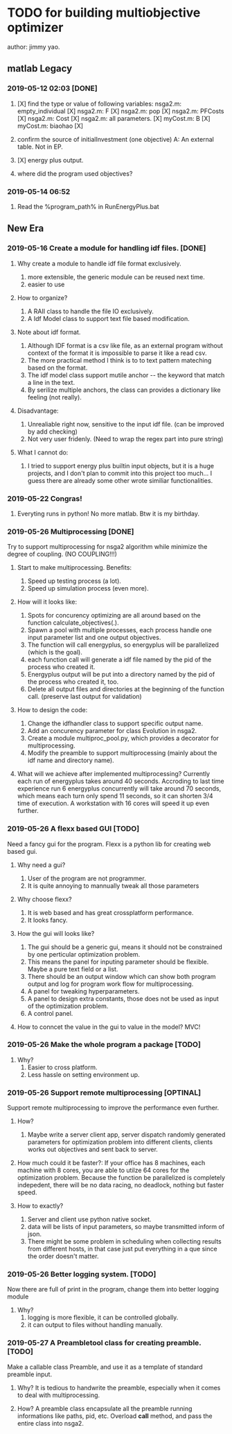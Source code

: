 # TODO for building multiobjective optimizer
author: jimmy yao.

## matlab Legacy 
### 2019-05-12 02:03 [DONE]
1. [X] find the type or value of following variables:
    nsga2.m: empty_individual [X]
    nsga2.m: F                [X] 
    nsga2.m: pop              [X]
    nsga2.m: PFCosts          [X]
    nsga2.m: Cost             [X]
    nsga2.m: all parameters.  [X]
    myCost.m: B               [X]
    myCost.m: biaohao         [X]
    
2. confirm the source of initialInvestment (one objective)
    A:  An external table. Not in EP.

3. [X] energy plus output.

4. where did the program used objectives?


### 2019-05-14 06:52 
1. Read the %program\_path% in RunEnergyPlus.bat

## New Era
### 2019-05-16 Create a module for handling idf files. [DONE] 
1. Why create a module to handle idf file format exclusively.
    1. more extensible, the generic module can be reused next time.
    2. easier to use
    
2. How to organize?
    1. A RAII class to handle the file IO exclusively.
    2. A Idf Model class to support text file based modification.

3. Note about idf format.
    1. Although IDF format is a csv like file, as an external program without context of the format it is impossible to parse it like a read csv.
    2. The more practical method I think is to to text pattern mateching based on the format.
    3. The idf model class support mutile anchor -- the keyword that match a line in the text.
    4. By serilize multiple anchors, the class can provides a dictionary like feeling (not really).

4. Disadvantage:   
    1. Unrealiable right now, sensitive to the input idf file. (can be improved by add checking)
    2. Not very user fridenly. (Need to wrap the regex part into pure string)

5. What I cannot do:
    1. I tried to support energy plus builtin input objects, but it is a huge projects, and I don't plan to commit into this project too much... I guess there are already some other wrote similiar functionalities.

### 2019-05-22 Congras! 
1. Everyting runs in python! No more matlab. Btw it is my birthday.

### 2019-05-26 Multiprocessing [DONE]
Try to support multiprocessing for nsga2 algorithm while minimize the degree of coupling. (NO COUPLING!!!)

1. Start to make multiprocessing. Benefits:
    1. Speed up testing process (a lot).
    2. Speed up simulation process (even more).

2. How will it looks like:
    1. Spots for concurency optimizing are all around based on the function calculate\_objectives(.). 
    2. Spawn a pool with multiple processes, each process handle one input parameter list and one output objectives.
    3. The function will call energyplus, so energyplus will be parallelized (which is the goal).
    4. each function call will generate a idf file named by the pid of the process who created it.
    5. Energyplus output will be put into a directory named by the pid of the process who created it, too.
    6. Delete all output files and directories at the beginning of the function call. (preserve last output for validation)

3. How to design the code:
    1. Change the idfhandler class to support specific output name.
    2. Add an concurency parameter for class Evolution in nsga2.
    3. Create a module multiproc\_pool.py, which provides a decorator for multiprocessing.
    4. Modify the preamble to support multiprocessing (mainly about the idf name and directory name).

4. What will we achieve after implemented multiprocessing?
    Currently each run of energyplus takes around 40 seconds. Accroding to last time experience run 6 energyplus concurrently will take around 70 seconds, which means each turn only spend 11 seconds, so it can shorten 3/4 time of execution. A workstation with 16 cores will speed it up even further.


### 2019-05-26 A flexx based GUI [TODO]
Need a fancy gui for the program. Flexx is a python lib for creating web based gui.
1. Why need a gui?
    1. User of the program are not programmer.
    2. It is quite annoying to mannually tweak all those parameters

2. Why choose flexx?
    1. It is web based and has great crossplatform performance.
    2. It looks fancy.

3. How the gui will looks like?
    1. The gui should be a generic gui, means it should not be constrained by one perticular optimization problem.
    2. This means the panel for inputing parameter should be flexible. Maybe a pure text field or a list.
    3. There should be an output window which can show both program output and log for program work flow for multiprocessing.
    4. A panel for tweaking hyperparameters.
    5. A panel to design extra constants, those does not be used as input of the optimization problem.
    6. A control panel.

4. How to conncet the value in the gui to value in the model?
    MVC!

### 2019-05-26 Make the whole program a package [TODO]
1. Why?
    1. Easier to cross platform.
    2. Less hassle on setting environment up.

### 2019-05-26 Support remote multiprocessing [OPTINAL]
Support remote multiprocessing to improve the performance even further.
1. How?
    1. Maybe write a server client app, server dispatch randomly generated parameters for optimization problem into different clients, clients works out objectives and sent back to server.

2. How much could it be faster?:
    If your office has 8 machines, each machine with 8 cores, you are able to utilze 64 cores for the optimization problem. Because the function be parallelized is completely indepedent, there will be no data racing, no deadlock, nothing but faster speed. 

3. How to exactly?
    1. Server and client use python native socket.
    2. data will be lists of input parameters, so maybe transmitted inform of json.
    3. There might be some problem in scheduling when collecting results from different hosts, in that case just put everything in a que since the order doesn't matter.

### 2019-05-26 Better logging system. [TODO]
Now there are full of print in the program, change them into better logging module

1. Why?
    1. logging is more flexible, it can be controlled globally.
    2. it can output to files without handling manually.


### 2019-05-27 A Preambletool class for creating preamble. [TODO]
Make a callable class Preamble, and use it as a template of standard preamble input.
1. Why?
    It is tedious to handwrite the preamble, especially when it comes to deal with multiprocessing.

2. How?
    A preamble class encapsulate all the preamble running informations like paths, pid, etc. Overload __call__ method, and pass the entire class into nsga2.

